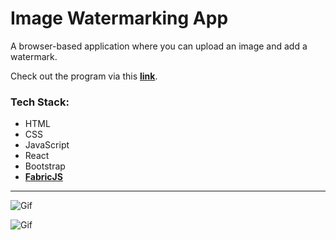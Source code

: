 # Image Watermarking App

A browser-based application where you can upload an image and add a watermark. 

Check out the program via this __[link](https://p7xsq3-3000.preview.csb.app/)__.


### Tech Stack:

- HTML
- CSS
- JavaScript
- React
- Bootstrap
- __[FabricJS](http://fabricjs.com/)__

---

![Gif](https://s6.gifyu.com/images/animation_01.png)

![Gif](https://s6.gifyu.com/images/animation_02.png)